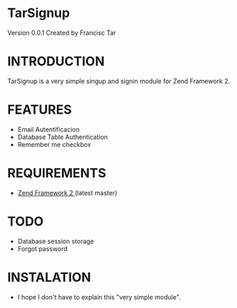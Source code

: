 TarSignup
==========
Version 0.0.1 Created by Francisc Tar

INTRODUCTION
=============
TarSignup is a very simple singup and signin module for Zend Framework 2.

FEATURES
========
- Email Autentificacion
- Database Table Authentication
- Remember me checkbox

REQUIREMENTS
=============
- <a href="https://github.com/zendframework/zf2">Zend Framework 2 </a> (latest master)

TODO
=====
- Database session storage
- Forgot password

INSTALATION
============
- I hope I don't have to explain this "very simple module".
